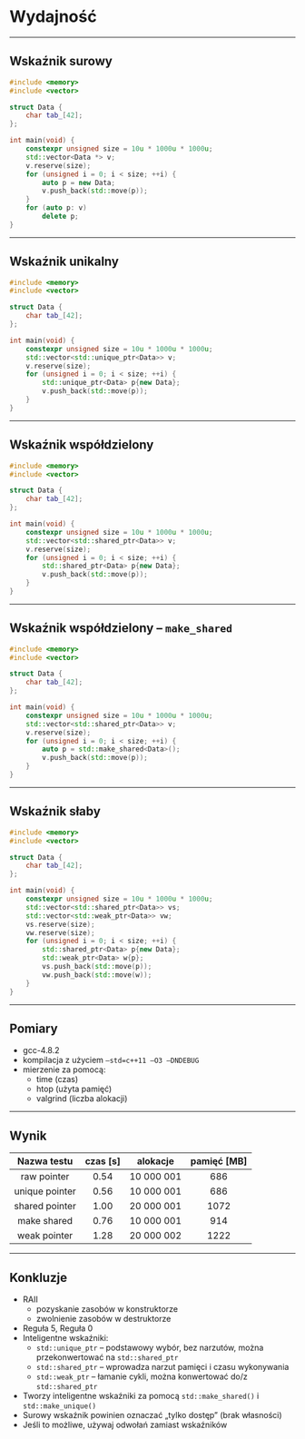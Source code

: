 ﻿<!-- .slide: data-background="#111111" -->

# Wydajność

___

## Wskaźnik surowy

```cpp
#include <memory>
#include <vector>

struct Data {
    char tab_[42];
};

int main(void) {
    constexpr unsigned size = 10u * 1000u * 1000u;
    std::vector<Data *> v;
    v.reserve(size);
    for (unsigned i = 0; i < size; ++i) {
        auto p = new Data;
        v.push_back(std::move(p));
    }
    for (auto p: v)
        delete p;
}
```

___

## Wskaźnik unikalny

```cpp
#include <memory>
#include <vector>

struct Data {
    char tab_[42];
};

int main(void) {
    constexpr unsigned size = 10u * 1000u * 1000u;
    std::vector<std::unique_ptr<Data>> v;
    v.reserve(size);
    for (unsigned i = 0; i < size; ++i) {
        std::unique_ptr<Data> p{new Data};
        v.push_back(std::move(p));
    }
}
```

___

## Wskaźnik współdzielony

```cpp
#include <memory>
#include <vector>

struct Data {
    char tab_[42];
};

int main(void) {
    constexpr unsigned size = 10u * 1000u * 1000u;
    std::vector<std::shared_ptr<Data>> v;
    v.reserve(size);
    for (unsigned i = 0; i < size; ++i) {
        std::shared_ptr<Data> p{new Data};
        v.push_back(std::move(p));
    }
}
```

___

## Wskaźnik współdzielony – `make_shared`

```cpp
#include <memory>
#include <vector>

struct Data {
    char tab_[42];
};

int main(void) {
    constexpr unsigned size = 10u * 1000u * 1000u;
    std::vector<std::shared_ptr<Data>> v;
    v.reserve(size);
    for (unsigned i = 0; i < size; ++i) {
        auto p = std::make_shared<Data>();
        v.push_back(std::move(p));
    }
}
```

___

## Wskaźnik słaby

```cpp
#include <memory>
#include <vector>

struct Data {
    char tab_[42];
};

int main(void) {
    constexpr unsigned size = 10u * 1000u * 1000u;
    std::vector<std::shared_ptr<Data>> vs;
    std::vector<std::weak_ptr<Data>> vw;
    vs.reserve(size);
    vw.reserve(size);
    for (unsigned i = 0; i < size; ++i) {
        std::shared_ptr<Data> p{new Data};
        std::weak_ptr<Data> w{p};
        vs.push_back(std::move(p));
        vw.push_back(std::move(w));
    }
}
```

___

## Pomiary

* <!-- .element: class="fragment fade-in" --> gcc-4.8.2
* <!-- .element: class="fragment fade-in" --> kompilacja z użyciem <code>–std=c++11 –O3 –DNDEBUG</code>
* <!-- .element: class="fragment fade-in" --> mierzenie za pomocą:
  * <!-- .element: class="fragment fade-in" --> time (czas)
  * <!-- .element: class="fragment fade-in" --> htop (użyta pamięć)
  * <!-- .element: class="fragment fade-in" --> valgrind (liczba alokacji) 
  
  <!-- czy zamienić słowa w nawiasach na polskie odpowiedniki tj: time (rzeczywisty), htop (pamięć), valgrind (liczba alokacji); patrząc na ten fragment mam dylemat bo z jednej strony da się, z drugiej jednak dziwnie będzie to jakoś mi wyglądać, dlatego pozostawiam to pod osąd. -->

___

## Wynik

| Nazwa testu      | czas [s] | alokacje | pamięć [MB] |
|:--------------:|:--------:|:-----------:|:-----------:|
| raw pointer  <!-- .element: class="fragment fade-in" -->  | 0.54    <!-- .element: class="fragment fade-in" --> | 10 000 001 <!-- .element: class="fragment fade-in" --> | 686 <!-- .element: class="fragment fade-in" -->       |
| unique pointer <!-- .element: class="fragment fade-in" --> | 0.56 <!-- .element: class="fragment fade-in" -->    | 10 000 001 <!-- .element: class="fragment fade-in" --> | 686 <!-- .element: class="fragment fade-in" -->        |
| shared pointer <!-- .element: class="fragment fade-in" --> | 1.00  <!-- .element: class="fragment fade-in" -->   | 20 000 001 <!-- .element: class="fragment fade-in" --> | 1072  <!-- .element: class="fragment fade-in" -->      |
| make shared  <!-- .element: class="fragment fade-in" -->  | 0.76 <!-- .element: class="fragment fade-in" -->    | 10 000 001 <!-- .element: class="fragment fade-in" --> | 914 <!-- .element: class="fragment fade-in" -->        |
| weak pointer <!-- .element: class="fragment fade-in" -->  | 1.28  <!-- .element: class="fragment fade-in" -->   | 20 000 002 <!-- .element: class="fragment fade-in" --> | 1222 <!-- .element: class="fragment fade-in" -->       |

___

## Konkluzje

* <!-- .element: class="fragment fade-in" --> RAII
  * <!-- .element: class="fragment fade-in" --> pozyskanie zasobów w konstruktorze
  * <!-- .element: class="fragment fade-in" --> zwolnienie zasobów w destruktorze
* <!-- .element: class="fragment fade-in" --> Reguła 5, Reguła 0
* <!-- .element: class="fragment fade-in" --> Inteligentne wskaźniki:
  * <!-- .element: class="fragment fade-in" --> <code>std::unique_ptr</code> – podstawowy wybór, bez narzutów, można przekonwertować na <code>std::shared_ptr</code>
  * <!-- .element: class="fragment fade-in" --> <code>std::shared_ptr</code> – wprowadza narzut pamięci i czasu wykonywania
  * <!-- .element: class="fragment fade-in" --> <code>std::weak_ptr</code> – łamanie cykli, można konwertować do/z <code>std::shared_ptr</code>
* <!-- .element: class="fragment fade-in" --> Tworzy inteligentne wskaźniki za pomocą <code>std::make_shared()</code> i <code>std::make_unique()</code>
* <!-- .element: class="fragment fade-in" --> Surowy wskaźnik powinien oznaczać „tylko dostęp” (brak własności)
* <!-- .element: class="fragment fade-in" --> Jeśli to możliwe, używaj odwołań zamiast wskaźników
